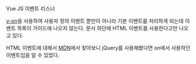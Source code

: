 Vue JS 이벤트 리스너

[v-on](https://kr.vuejs.org/v2/guide/events.html)을 사용하여 사용자 정의 이벤트 뿐만이 아니라 기본 이벤트를 처리하게 되는데 이벤트 목록이 가이드에 나오지 않는다. 
문서 하단에 HTML 이벤트를 사용한다고만 나오고 있다.

HTML 이벤트에 대해서 [MDN](https://developer.mozilla.org/en-US/docs/Web/Events)에서 찾아보니 jQuery를 사용해봤다면 on에서 사용하던 이벤트임을 알 수 있었다.
